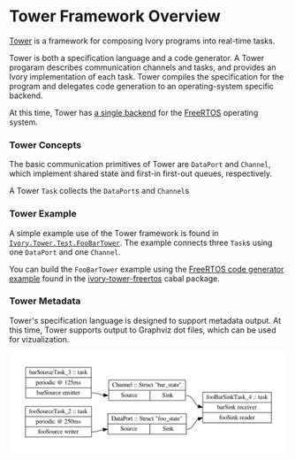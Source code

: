 # Tower Framework Overview

[Tower][tower] is a framework for composing Ivory programs into real-time tasks.

Tower is both a specification language and a code generator. A Tower progaram
describes communication channels and tasks, and provides an Ivory
implementation of each task. Tower compiles the specification for the program
and delegates code generation to an operating-system specific backend.

At this time, Tower has [a single backend][tower-freertos] for the [FreeRTOS][]
operating system.

[tower]: http://github.com/GaloisInc/tower
[tower-freertos]: http://fixme
[FreeRTOS]: http://freertos.org

### Tower Concepts

The basic communication primitives of Tower are `DataPort` and `Channel`,
which implement shared state and first-in first-out queues, respectively.

A Tower `Task` collects the `DataPort`s and `Channel`s 

### Tower Example

A simple example use of the Tower framework is found in
[`Ivory.Tower.Test.FooBarTower`][fbtower]. The example connects three
`Task`s using one `DataPort` and one `Channel`.

You can build the `FooBarTower` example using
the [FreeRTOS code generator example][fbtower-freertos] found in the 
[ivory-tower-freertos][tower-freertos] cabal package.

[fbtower]:http://github.com/GaloisInc/tower/blob/master/ivory-tower/src/Ivory/Tower/Test/FooBarTower.hs
[fbtower-freertos]: https://github.com/GaloisInc/tower/blob/master/ivory-tower-freertos/examples/Main.hs

### Tower Metadata

Tower's specification language is designed to support metadata output. At this
time, Tower supports output to Graphviz dot files, which can be used for
vizualization.

![Graphviz output for the FooBarTower example.](/images/tower-foobar.png)

